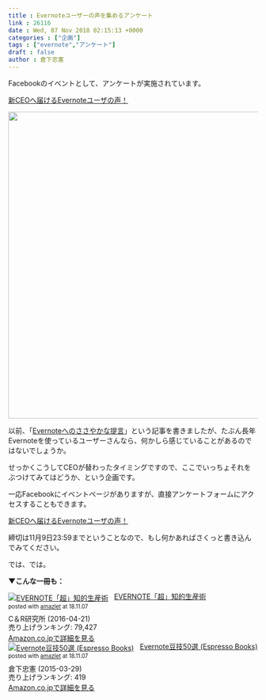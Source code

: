```yaml
---
title : Evernoteユーザーの声を集めるアンケート
link : 26116
date : Wed, 07 Nov 2018 02:15:13 +0000
categories : ["企画"]
tags : ["evernote","アンケート"]
draft : false
author : 倉下忠憲
---
```


Facebookのイベントとして、アンケートが実施されています。

<a href="https://www.facebook.com/events/295549127729479/?active_tab=about">新CEOへ届けるEvernoteユーザの声！</a>

<img src="https://rashita.net/blog/wp-content/uploads/2018/11/screenshot-40.png" alt="" width="685" height="620" class="alignnone size-full wp-image-26117" />

以前、「<a href="https://rashita.net/blog/?p=26019&fbclid=IwAR3MnV2XzoFIV9ySETrFI6vbPcMyutgaqBOQiRQj5N7k6B7l4MPYz8tBs78">Evernoteへのささやかな提言</a>」という記事を書きましたが、たぶん長年Evernoteを使っているユーザーさんなら、何かしら感じていることがあるのではないでしょうか。

せっかくこうしてCEOが替わったタイミングですので、ここでいっちょそれをぶつけてみてはどうか、という企画です。

一応Facebookにイベントページがありますが、直接アンケートフォームにアクセスすることもできます。

<a href="https://docs.google.com/forms/d/e/1FAIpQLSeZHlr7K5odZ6R77dSZgDNmpo2rr7_3rUv7bRI6ArmEKIPcew/viewform">新CEOへ届けるEvernoteユーザの声！</a>

締切は11月9日23:59までということなので、もし何かあればさくっと書き込んでみてください。

では、では。

<strong>▼こんな一冊も：</strong>

<div class="amazlet-box" style="margin-bottom:0px;"><div class="amazlet-image" style="float:left;margin:0px 12px 1px 0px;"><a href="http://www.amazon.co.jp/exec/obidos/ASIN/B01EL08HW2/rashita1000-22/ref=nosim/" name="amazletlink" target="_blank"><img src="https://images-fe.ssl-images-amazon.com/images/I/51i02uyvjAL._SL160_.jpg" alt="EVERNOTE「超」知的生産術" style="border: none;" /></a></div><div class="amazlet-info" style="line-height:120%; margin-bottom: 10px"><div class="amazlet-name" style="margin-bottom:10px;line-height:120%"><a href="http://www.amazon.co.jp/exec/obidos/ASIN/B01EL08HW2/rashita1000-22/ref=nosim/" name="amazletlink" target="_blank">EVERNOTE「超」知的生産術</a><div class="amazlet-powered-date" style="font-size:80%;margin-top:5px;line-height:120%">posted with <a href="http://www.amazlet.com/" title="amazlet" target="_blank">amazlet</a> at 18.11.07</div></div><div class="amazlet-detail">C＆R研究所 (2016-04-21)<br />売り上げランキング: 79,427<br /></div><div class="amazlet-sub-info" style="float: left;"><div class="amazlet-link" style="margin-top: 5px"><a href="http://www.amazon.co.jp/exec/obidos/ASIN/B01EL08HW2/rashita1000-22/ref=nosim/" name="amazletlink" target="_blank">Amazon.co.jpで詳細を見る</a></div></div></div><div class="amazlet-footer" style="clear: left"></div></div>

<div class="amazlet-box" style="margin-bottom:0px;"><div class="amazlet-image" style="float:left;margin:0px 12px 1px 0px;"><a href="http://www.amazon.co.jp/exec/obidos/ASIN/B00VEEJ9XU/rashita1000-22/ref=nosim/" name="amazletlink" target="_blank"><img src="https://images-fe.ssl-images-amazon.com/images/I/41oyLdAhfmL._SL160_.jpg" alt="Evernote豆技50選 (Espresso Books)" style="border: none;" /></a></div><div class="amazlet-info" style="line-height:120%; margin-bottom: 10px"><div class="amazlet-name" style="margin-bottom:10px;line-height:120%"><a href="http://www.amazon.co.jp/exec/obidos/ASIN/B00VEEJ9XU/rashita1000-22/ref=nosim/" name="amazletlink" target="_blank">Evernote豆技50選 (Espresso Books)</a><div class="amazlet-powered-date" style="font-size:80%;margin-top:5px;line-height:120%">posted with <a href="http://www.amazlet.com/" title="amazlet" target="_blank">amazlet</a> at 18.11.07</div></div><div class="amazlet-detail">倉下忠憲 (2015-03-29)<br />売り上げランキング: 419<br /></div><div class="amazlet-sub-info" style="float: left;"><div class="amazlet-link" style="margin-top: 5px"><a href="http://www.amazon.co.jp/exec/obidos/ASIN/B00VEEJ9XU/rashita1000-22/ref=nosim/" name="amazletlink" target="_blank">Amazon.co.jpで詳細を見る</a></div></div></div><div class="amazlet-footer" style="clear: left"></div></div>
